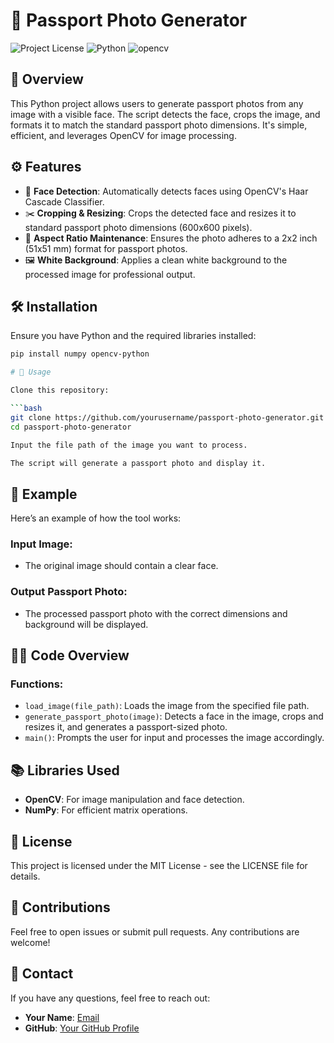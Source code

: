 # 📸 Passport Photo Generator

![Project License](https://img.shields.io/badge/license-MIT-blue.svg) ![Python](https://img.shields.io/badge/python-v3.7%2B-blue) ![opencv](https://img.shields.io/badge/OpenCV-4.x-green)

## 🌟 Overview

This Python project allows users to generate passport photos from any image with a visible face. The script detects the face, crops the image, and formats it to match the standard passport photo dimensions. It's simple, efficient, and leverages OpenCV for image processing.

## ⚙️ Features

- 👤 **Face Detection**: Automatically detects faces using OpenCV's Haar Cascade Classifier.
- ✂️ **Cropping & Resizing**: Crops the detected face and resizes it to standard passport photo dimensions (600x600 pixels).
- 📐 **Aspect Ratio Maintenance**: Ensures the photo adheres to a 2x2 inch (51x51 mm) format for passport photos.
- 🖼️ **White Background**: Applies a clean white background to the processed image for professional output.

## 🛠️ Installation

Ensure you have Python and the required libraries installed:

```bash
pip install numpy opencv-python

# 🚀 Usage

Clone this repository:

```bash
git clone https://github.com/yourusername/passport-photo-generator.git
cd passport-photo-generator

Input the file path of the image you want to process.

The script will generate a passport photo and display it.
```
## 📸 Example

Here’s an example of how the tool works:

### Input Image:
- The original image should contain a clear face.

### Output Passport Photo:
- The processed passport photo with the correct dimensions and background will be displayed.

## 🧑‍💻 Code Overview

### Functions:
- `load_image(file_path)`: Loads the image from the specified file path.
- `generate_passport_photo(image)`: Detects a face in the image, crops and resizes it, and generates a passport-sized photo.
- `main()`: Prompts the user for input and processes the image accordingly.

## 📚 Libraries Used

- **OpenCV**: For image manipulation and face detection.
- **NumPy**: For efficient matrix operations.

## 📝 License

This project is licensed under the MIT License - see the LICENSE file for details.

## 🤝 Contributions

Feel free to open issues or submit pull requests. Any contributions are welcome!

## 📧 Contact

If you have any questions, feel free to reach out:

- **Your Name**: [Email](mailto:nithinrajulapati9999@gmail.com)
- **GitHub**: [Your GitHub Profile]([https://github.com/yourusername](https://github.com/Nani1-glitch))
